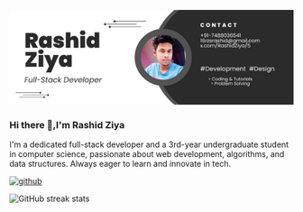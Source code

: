 
![Full Stack Developer](https://github.com/Rashidziya/Rashidziya/blob/main/Rashid%20Ziya%20(2).png)
### Hi there 👋,I'm Rashid Ziya
I'm a dedicated full-stack developer and a 3rd-year undergraduate student in computer science, passionate about web development, algorithms, and data structures. Always eager to learn and innovate in tech.





[<img src='https://cdn.jsdelivr.net/npm/simple-icons@3.0.1/icons/github.svg' alt='github' height='40'>](https://github.com/Rashidziya)  

![GitHub streak stats](https://streak-stats.demolab.com/?user=Rashidziya)  

